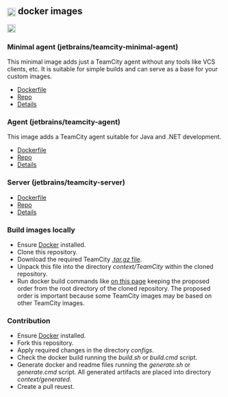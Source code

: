 ## [<img src="https://cdn.worldvectorlogo.com/logos/teamcity.svg" height="20" align="center"/>](https://www.jetbrains.com/teamcity/) docker images

[<img src="http://jb.gg/badges/official.svg" height="20"/>](https://confluence.jetbrains.com/display/ALL/JetBrains+on+GitHub)

### Minimal agent (jetbrains/teamcity-minimal-agent)

This minimal image adds just a TeamCity agent without any tools like VCS clients, etc. It is suitable for simple builds and can serve as a base for your custom images.

- [Dockerfile](context/generated/teamcity-minimal-agent.md)
- [Repo](https://hub.docker.com/r/jetbrains/teamcity-minimal-agent)
- [Details](dockerhub/teamcity-minimal-agent/README.md)

### Agent (jetbrains/teamcity-agent)

This image adds a TeamCity agent suitable for Java and .NET development.

- [Dockerfile](context/generated/teamcity-agent.md)
- [Repo](https://hub.docker.com/r/jetbrains/teamcity-agent)
- [Details](dockerhub/teamcity-agent/README.md)

### Server (jetbrains/teamcity-server)

- [Dockerfile](context/generated/teamcity-server.md)
- [Repo](https://hub.docker.com/r/jetbrains/teamcity-server)
- [Details](dockerhub/teamcity-server/README.md)

### Build images locally

- Ensure [Docker](https://www.docker.com/get-started) installed.
- Clone this repository.
- Download the required TeamCity [_.tar.gz_ file](https://www.jetbrains.com/teamcity/download/#section=section-get).
- Unpack this file into the directory _context/TeamCity_ within the cloned repository.
- Run docker build commands like [on this page](context/generated/teamcity-minimal-agent.md) keeping the proposed order from the root directory of the cloned repository. The proposed order is important because some TeamCity images may be based on other TeamCity images.

### Contribution

- Ensure [Docker](https://www.docker.com/get-started) installed.
- Fork this repository.
- Apply required changes in the directory _configs_.
- Check the docker build running the _build.sh_ or _build.cmd_ script.
- Generate docker and readme files running the _generate.sh_ or _generate.cmd_ script. All generated artifacts are placed into directory _context/generated_.
- Create a pull reuest.
